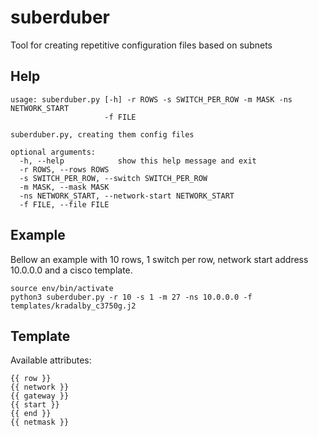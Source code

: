 # suberduber
Tool for creating repetitive configuration files based on subnets


## Help

    usage: suberduber.py [-h] -r ROWS -s SWITCH_PER_ROW -m MASK -ns NETWORK_START
                         -f FILE
    
    suberduber.py, creating them config files
    
    optional arguments:
      -h, --help            show this help message and exit
      -r ROWS, --rows ROWS
      -s SWITCH_PER_ROW, --switch SWITCH_PER_ROW
      -m MASK, --mask MASK
      -ns NETWORK_START, --network-start NETWORK_START
      -f FILE, --file FILE

## Example

Bellow an example with 10 rows, 1 switch per row, network start address 10.0.0.0 and a cisco template.

    source env/bin/activate
    python3 suberduber.py -r 10 -s 1 -m 27 -ns 10.0.0.0 -f templates/kradalby_c3750g.j2

## Template

Available attributes:

    {{ row }}
    {{ network }}
    {{ gateway }}
    {{ start }}
    {{ end }}
    {{ netmask }}

